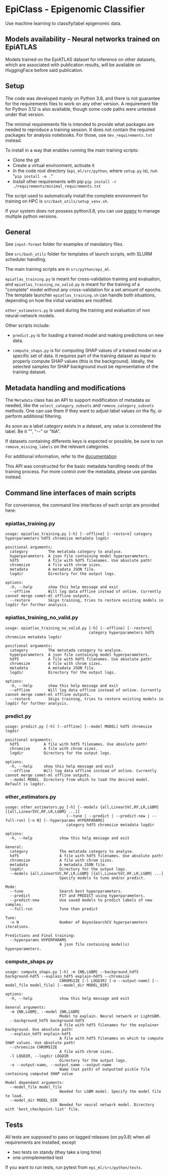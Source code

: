 # EpiClass - Epigenomic Classifier

Use machine learning to classify/label epigenomic data.

## Models availability - Neural networks trained on EpiATLAS

Models trained on the EpiATLAS dataset for inference on other datasets, which are associated with publication results, will be available on HuggingFace before said publication.

## Setup

The code was developed mainly on Python 3.8, and there is not guarantee for the requirements files to work on any other version.
A requirement file for Python 3.12 is also available, though some code paths were untested under that version.

The minimal requirements file is intended to provide what packages are needed to reproduce a training session. It does not
contain the required packages for analysis notebooks. For those, use `dev_requirements.txt` instead.

To install in a way that enables running the main training scripts:

- Clone the git
- Create a virtual environment, activate it
- In the code root directory (`epi_ml/src/python`, where `setup.py` is), run "`pip install -e .`"
- Install other requirements with pip `pip install -r ./requirements/minimal_requirements.txt`

The script used to automatically install the complete environment for training on HPC is `src/bash_utils/setup_venv.sh`.

If your system does not possess python3.8, you can use [pyenv](https://github.com/pyenv/pyenv) to manage multiple python versions.

## General

See `input-format` folder for examples of mandatory files.

See `src/bash_utils` folder for templates of launch scripts, with SLURM scheduler handling.

The main training scripts are in `src/python/epi_ml`.

`epiatlas_training.py` is meant for cross-validation training and evaluation, and `epiatlas_training_no_valid.py` is meant
for the training of a "complete" model without any cross-validation for a set amount of epochs. The template launcher `epiatlas_training.sh` can
handle both situations, depending on how the initial variables are modified.

`other_estimators.py` is used during the training and evaluation of non neural-network models.

Other scripts include:

- `predict.py` is for loading a trained model and making predictions on new data.

- `compute_shaps.py` is for computing SHAP values of a trained model on a specific set of data. It requires part of the training dataset
as input to properly compute SHAP values (this is the background). Ideally, the selected samples for SHAP background must be representative of the training dataset.

## Metadata handling and modifications

The `Metadata` class has an API to support modification of metadata as needed, like the `select_category_subsets` and `remove_category_subsets` methods. One can use them if they want to adjust label values on the fly, or perform additional filtering.

As soon as a label category exists in a dataset, any value is considered the label. Be it "", "--" or "NA".

If datasets containing differents keys is expected or possible, be sure to run `remove_missing_labels` on the relevant categories.

For additional information, refer to the [documentation](https://rabyj.github.io/epi_ml/epi_ml/python/core/metadata.html)

This API was constructed for the basic metadata handling needs of the training process.
For more control over the metadata, please use pandas instead.

## Command line interfaces of main scripts

For convenience, the command line interfaces of each script are provided here:

### epiatlas_training.py

~~~text
usage: epiatlas_training.py [-h] [--offline] [--restore] category hyperparameters hdf5 chromsize metadata logdir

positional arguments:
  category         The metatada category to analyse.
  hyperparameters  A json file containing model hyperparameters.
  hdf5             A file with hdf5 filenames. Use absolute path!
  chromsize        A file with chrom sizes.
  metadata         A metadata JSON file.
  logdir           Directory for the output logs.

options:
  -h, --help       show this help message and exit
  --offline        Will log data offline instead of online. Currently cannot merge comet-ml offline outputs.
  --restore        Skips training, tries to restore existing models in logdir for further analysis.
~~~

### epiatlas_training_no_valid.py

~~~text
usage: epiatlas_training_no_valid.py [-h] [--offline] [--restore]
                                     category hyperparameters hdf5 chromsize metadata logdir

positional arguments:
  category         The metatada category to analyse.
  hyperparameters  A json file containing model hyperparameters.
  hdf5             A file with hdf5 filenames. Use absolute path!
  chromsize        A file with chrom sizes.
  metadata         A metadata JSON file.
  logdir           Directory for the output logs.

options:
  -h, --help       show this help message and exit
  --offline        Will log data offline instead of online. Currently cannot merge comet-ml offline outputs.
  --restore        Skips training, tries to restore existing models in logdir for further analysis.
~~~

### predict.py

~~~text
usage: predict.py [-h] [--offline] [--model MODEL] hdf5 chromsize logdir

positional arguments:
  hdf5           A file with hdf5 filenames. Use absolute path!
  chromsize      A file with chrom sizes.
  logdir         Directory for the output logs.

options:
  -h, --help     show this help message and exit
  --offline      Will log data offline instead of online. Currently cannot merge comet-ml offline outputs.
  --model MODEL  Directory from which to load the desired model. Default is logdir.
~~~

### other_estimators.py

~~~text
usage: other_estimators.py [-h] [--models {all,LinearSVC,RF,LR,LGBM} [{all,LinearSVC,RF,LR,LGBM} ...]]
                           (--tune | --predict | --predict-new | --full-run) [-n N] [--hyperparams HYPERPARAMS]
                           category hdf5 chromsize metadata logdir

options:
  -h, --help            show this help message and exit

General:
  category              The metatada category to analyse.
  hdf5                  A file with hdf5 filenames. Use absolute path!
  chromsize             A file with chrom sizes.
  metadata              A metadata JSON file.
  logdir                Directory for the output logs.
  --models {all,LinearSVC,RF,LR,LGBM} [{all,LinearSVC,RF,LR,LGBM} ...]
                        Specify models to tune and/or predict.

Mode:
  --tune                Search best hyperparameters.
  --predict             FIT and PREDICT using hyperparameters.
  --predict-new         Use saved models to predict labels of new samples.
  --full-run            Tune then predict

Tune:
  -n N                  Number of BayesSearchCV hyperparameters iterations.

Predictions and Final training:
  --hyperparams HYPERPARAMS
                        A json file containing model(s) hyperparameters.
~~~

### compute_shaps.py

~~~text
usage: compute_shaps.py [-h] -m {NN,LGBM} --background_hdf5 background-hdf5 --explain_hdf5 explain-hdf5 --chromsize
                        CHROMSIZE [-l LOGDIR] [-o --output-name] [--model_file model_file] [--model_dir MODEL_DIR]

options:
  -h, --help            show this help message and exit

General arguments:
  -m {NN,LGBM}, --model {NN,LGBM}
                        Model to explain. Neural network or LightGBM.
  --background_hdf5 background-hdf5
                        A file with hdf5 filenames for the explainer background. Use absolute path!
  --explain_hdf5 explain-hdf5
                        A file with hdf5 filenames on which to compute SHAP values. Use absolute path!
  --chromsize CHROMSIZE
                        A file with chrom sizes.
  -l LOGDIR, --logdir LOGDIR
                        Directory for the output logs.
  -o --output-name, --output_name --output-name
                        Name (not path) of outputted pickle file containing computed SHAP value

Model dependant arguments:
  --model_file model_file
                        Needed for LGBM model. Specify the model file to load.
  --model_dir MODEL_DIR
                        Needed for neural network model. Directory with 'best_checkpoint.list' file.
~~~

## Tests

All tests are supposed to pass on tagged releases (on py3.8) when all requirements are installed, except

- two tests on standy (they take a long time)
- one unimplemented test

If you want to run tests, run pytest from `epi_ml/src/python/tests`.

